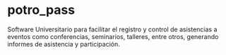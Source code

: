 # potro_pass
Software Universitario para facilitar el registro y control de asistencias a eventos como conferencias, seminarios, talleres, entre otros, generando informes de asistencia y participación.
